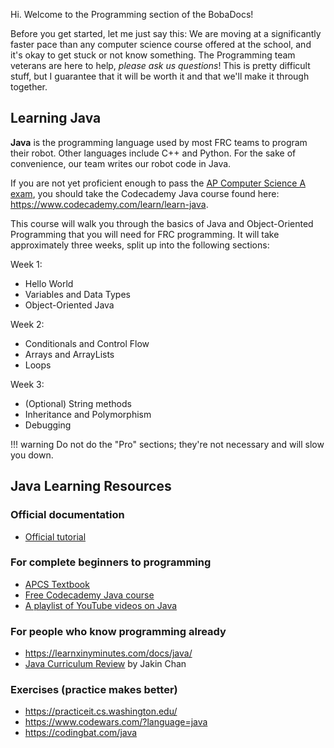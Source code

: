Hi. Welcome to the Programming section of the BobaDocs!

Before you get started, let me just say this: We are moving at a significantly faster pace than any computer science course offered at the school, and it's okay to get stuck or not know something. 
The Programming team veterans are here to help, *please ask us questions*!
This is pretty difficult stuff, but I guarantee that it will be worth it and that we'll make it through together.

## Learning Java

**Java** is the programming language used by most FRC teams to program their robot. Other languages include C++ and Python.
For the sake of convenience, our team writes our robot code in Java.

If you are not yet proficient enough to pass the [AP Computer Science A exam](https://apstudents.collegeboard.org/courses/ap-computer-science-a), you should take the Codecademy Java course found here: https://www.codecademy.com/learn/learn-java.

This course will walk you through the basics of Java and Object-Oriented Programming that you will need for FRC programming. It will take approximately three weeks, split up into the following sections:

Week 1:

- Hello World
- Variables and Data Types
- Object-Oriented Java

Week 2:

- Conditionals and Control Flow
- Arrays and ArrayLists
- Loops

Week 3:

- (Optional) String methods
- Inheritance and Polymorphism
- Debugging

!!! warning
    Do not do the "Pro" sections; they're not necessary and will slow you down.

## Java Learning Resources

### Official documentation

- [Official tutorial](https://docs.oracle.com/javase/tutorial/index.html)

### For complete beginners to programming

- [APCS Textbook](../assets/BJP.pdf)
- [Free Codecademy Java course](https://www.codecademy.com/learn/learn-java/)
- [A playlist of YouTube videos on Java](https://www.youtube.com/playlist?list=PLfu_Bpi_zcDPNy6qznvbkGZi7eP_0EL77)

### For people who know programming already

- https://learnxinyminutes.com/docs/java/
- [Java Curriculum Review](https://docs.google.com/document/d/1uvdhZh_KHP2CNnY71-o25Nwcel4Z0Ybq4y5HQbdyGfk/edit?usp=sharing) by Jakin Chan

### Exercises (practice makes better)

- https://practiceit.cs.washington.edu/
- https://www.codewars.com/?language=java
- https://codingbat.com/java
